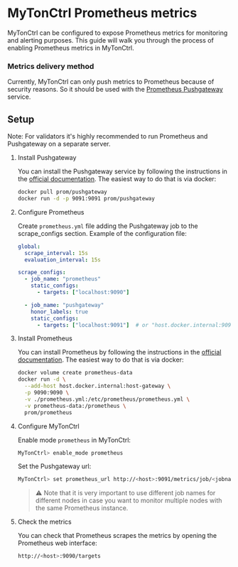 # MyTonCtrl Prometheus metrics

MyTonCtrl can be configured to expose Prometheus metrics for monitoring and alerting purposes. 
This guide will walk you through the process of enabling Prometheus metrics in MyTonCtrl.

### Metrics delivery method

Currently, MyTonCtrl can only push metrics to Prometheus because of security reasons. 
So it should be used with the [Prometheus Pushgateway](https://github.com/prometheus/pushgateway) service.

## Setup

Note: For validators it's highly recommended to run Prometheus and Pushgateway on a separate server.

1. Install Pushgateway

    You can install the Pushgateway service by following the instructions in the [official documentation](https://github.com/prometheus/pushgateway?tab=readme-ov-file#run-it).
    The easiest way to do that is via docker:
  
      ```bash
      docker pull prom/pushgateway
      docker run -d -p 9091:9091 prom/pushgateway
      ```

2. Configure Prometheus

    Create `prometheus.yml` file adding the Pushgateway job to the scrape_configs section. Example of the configuration file:

    ```yaml
    global:
      scrape_interval: 15s
      evaluation_interval: 15s
   
    scrape_configs:
      - job_name: "prometheus"
        static_configs:
          - targets: ["localhost:9090"]
    
      - job_name: "pushgateway"
        honor_labels: true
        static_configs:
          - targets: ["localhost:9091"]  # or "host.docker.internal:9091" if you are using Docker
     ```

3. Install Prometheus

    You can install Prometheus by following the instructions in the [official documentation](https://prometheus.io/docs/prometheus/latest/installation/).
    The easiest way to do that is via docker:
  
      ```bash
    docker volume create prometheus-data
    docker run -d \
        --add-host host.docker.internal:host-gateway \
        -p 9090:9090 \
        -v ./prometheus.yml:/etc/prometheus/prometheus.yml \
        -v prometheus-data:/prometheus \
        prom/prometheus
      ```

4. Configure MyTonCtrl

    Enable mode `prometheus` in MyTonCtrl:

    ```bash
    MyTonCtrl> enable_mode prometheus
    ```

    Set the Pushgateway url:

    ```bash
    MyTonCtrl> set prometheus_url http://<host>:9091/metrics/job/<jobname>
    ```
    > :warning: Note that it is very important to use different job names for different nodes in case you want to monitor multiple nodes with the same Prometheus instance.

5. Check the metrics

    You can check that Prometheus scrapes the metrics by opening the Prometheus web interface:

    ```bash
    http://<host>:9090/targets
    ```
